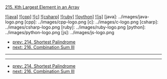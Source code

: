 [215. Kth Largest Element in an Array](https://leetcode.com/problems/kth-largest-element-in-an-array/)

[![java]](../java/215-kth-largest-element-in-an-array.md)
[![cpp]](../cpp/215-kth-largest-element-in-an-array.md)
[![c]](../c/215-kth-largest-element-in-an-array.md)
[![csharp]](../csharp/215-kth-largest-element-in-an-array.md)
[![ruby]](../ruby/215-kth-largest-element-in-an-array.md)
[![python]](../python/215-kth-largest-element-in-an-array.md)
[![js]](../js/215-kth-largest-element-in-an-array.md)
[java]: ../images/java-logo.png
[cpp]: ../images/cpp-logo.png
[c]: ../images/c-logo.png
[csharp]: ../images/csharp-logo.png
[ruby]: ../images/ruby-logo.png
[python]: ../images/python-logo.png
[js]: ../images/js-logo.png

- [prev: 214. Shortest Palindrome](214-shortest-palindrome.md)
- [next: 216. Combination Sum III](216-combination-sum-iii.md)

---



---

- [prev: 214. Shortest Palindrome](214-shortest-palindrome.md)
- [next: 216. Combination Sum III](216-combination-sum-iii.md)
